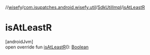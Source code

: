 //[wisefy](../../../index.md)/[com.isupatches.android.wisefy.util](../index.md)/[SdkUtilImpl](index.md)/[isAtLeastR](is-at-least-r.md)

# isAtLeastR

[androidJvm]\
open override fun [isAtLeastR](is-at-least-r.md)(): [Boolean](https://kotlinlang.org/api/latest/jvm/stdlib/kotlin/-boolean/index.html)

